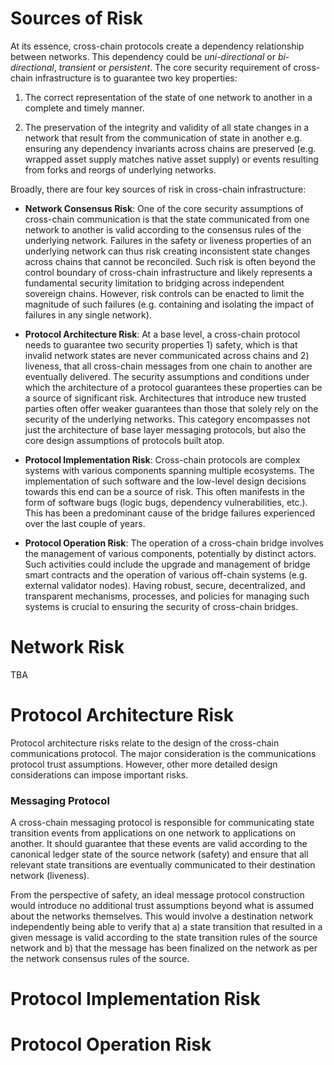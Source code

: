 # Sources of Risk
At its essence, cross-chain protocols create a dependency relationship between networks. This dependency could be _uni-directional_ or _bi-directional_, _transient_ or _persistent_. The core security requirement of cross-chain infrastructure is to guarantee two key properties:

1. The correct representation of the state of one network to another in a complete and timely manner.

1. The preservation of the integrity and validity of all state changes in a network that result from the communication of state in another e.g. ensuring any dependency invariants across chains are preserved (e.g. wrapped asset supply matches native asset supply) or events resulting from forks and reorgs of underlying networks.

Broadly, there are four key sources of risk in cross-chain infrastructure:

- **Network Consensus Risk**: One of the core security assumptions of cross-chain communication is that the state communicated from one network to another is valid according to the consensus rules of the underlying network. Failures in the safety or liveness properties of an underlying network can thus risk creating inconsistent state changes across chains that cannot be reconciled. Such risk is often beyond the control boundary of cross-chain infrastructure and likely represents a fundamental security limitation to bridging across independent sovereign chains. However, risk controls can be enacted to limit the magnitude of such failures (e.g. containing and isolating the impact of failures in any single network).

- **Protocol Architecture Risk**: At a base level, a cross-chain protocol needs to guarantee two security properties 1) safety, which is that invalid network states are never communicated across chains and 2) liveness, that all cross-chain messages from one chain to another are eventually delivered. The security assumptions and conditions under which the architecture of a protocol guarantees these properties can be a source of significant risk. Architectures that introduce new trusted parties often offer weaker guarantees than those that solely rely on the security of the underlying networks. This category encompasses not just the architecture of base layer messaging protocols, but also the core design assumptions of protocols built atop.  

- **Protocol Implementation Risk**: Cross-chain protocols are complex systems with various components spanning multiple ecosystems. The implementation of such software and the low-level design decisions towards this end can be a source of risk. This often manifests in the form of software bugs (logic bugs, dependency vulnerabilities, etc.). This has been a predominant cause of the bridge failures experienced over the last couple of years.

- **Protocol Operation Risk**: The operation of a cross-chain bridge involves the management of various components, potentially by distinct actors. Such activities could include the upgrade and management of bridge smart contracts and the operation of various off-chain systems (e.g. external validator nodes). Having robust, secure, decentralized, and transparent mechanisms, processes, and policies for managing such systems is crucial to ensuring the security of cross-chain bridges.


# Network Risk
TBA

# Protocol Architecture Risk
Protocol architecture risks relate to the design of the cross-chain communications protocol. The major consideration is the communications protocol trust assumptions. However, other more detailed design considerations can impose important risks.

### Messaging Protocol
A cross-chain messaging protocol is responsible for communicating state transition events from applications on one network to applications on another. It should guarantee that these events are valid according to the canonical ledger state of the source network (safety) and ensure that all relevant state transitions are eventually communicated to their destination network (liveness).

From the perspective of safety, an ideal message protocol construction would introduce no additional trust assumptions beyond what is assumed about the networks themselves. This would involve a destination network independently being able to verify that a) a state transition that resulted in a given message is valid according to the state transition rules of the source network and b) that the message has been finalized on the network as per the network consensus rules of the source.

# Protocol Implementation Risk
# Protocol Operation Risk
